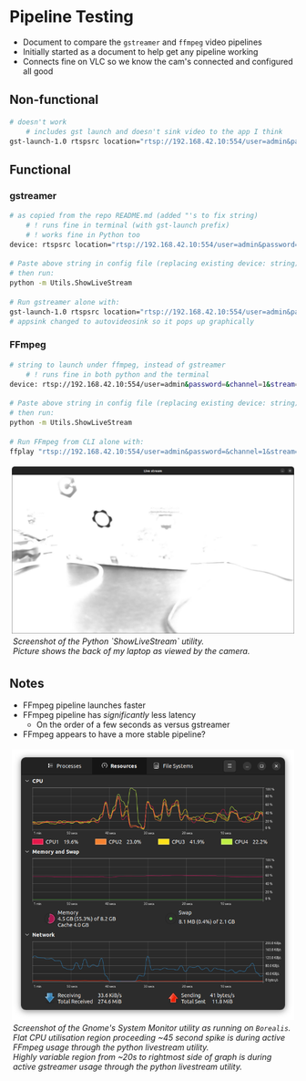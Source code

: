 # Pipeline Testing

- Document to compare the `gstreamer` and `ffmpeg` video pipelines
- Initially started as a document to help get any pipeline working
- Connects fine on VLC so we know the cam's connected and configured all good

## Non-functional

```bash
# doesn't work
    # includes gst launch and doesn't sink video to the app I think
gst-launch-1.0 rtspsrc location="rtsp://192.168.42.10:554/user=admin&password=&channel=1&stream=0.sdp" ! rtph264depay ! h264parse ! decodebin ! autovideosink
```

## Functional

### gstreamer

```bash
# as copied from the repo README.md (added "'s to fix string)
    # ! runs fine in terminal (with gst-launch prefix)
    # ! works fine in Python too
device: rtspsrc location="rtsp://192.168.42.10:554/user=admin&password=&channel=1&stream=0.sdp" ! rtph264depay ! h264parse ! decodebin ! videoconvert ! appsink sync=1

# Paste above string in config file (replacing existing device: string)
# then run:
python -m Utils.ShowLiveStream

# Run gstreamer alone with:
gst-launch-1.0 rtspsrc location="rtsp://192.168.42.10:554/user=admin&password=&channel=1&stream=0.sdp" ! rtph264depay ! h264parse ! decodebin ! videoconvert ! autovideosink
# appsink changed to autovideosink so it pops up graphically
```

### FFmpeg

```bash
# string to launch under ffmpeg, instead of gstreamer
    # ! runs fine in both python and the terminal
device: rtsp://192.168.42.10:554/user=admin&password=&channel=1&stream=0.sdp

# Paste above string in config file (replacing existing device: string)
# then run:
python -m Utils.ShowLiveStream

# Run FFmpeg from CLI alone with:
ffplay "rtsp://192.168.42.10:554/user=admin&password=&channel=1&stream=0.sdp"
```

<figure>
    <img src="./images/python_RMS_live_stream.png" width="700"/>
    <figcaption>
        Screenshot of the Python `ShowLiveStream` utility.<br/>
        Picture shows the back of my laptop as viewed by the camera.
    </figcaption>
</figure>

## Notes

- FFmpeg pipeline launches faster
- FFmpeg pipeline has *significantly* less latency
  - On the order of a few seconds as versus gstreamer
- FFmpeg appears to have a more stable pipeline?

<figure>
    <img src="./images/ffmpeg_vs_gstreamer_sysmon.png" width="700"/>
    <figcaption>
        Screenshot of the Gnome's System Monitor utility as running on <code>Borealis</code>.<br>
        Flat CPU utilisation region proceeding ~45 second spike is during active FFmpeg usage through the python livestream utility.<br>
        Highly variable region from ~20s to rightmost side of graph is during active gstreamer usage through the python livestream utility.
    </figcaption>
</figure>

<!-- ---------------------------- The CSS Zone ---------------------------- -->
<!-- ----------------------------------------------------------------------- -->
<style>
figure {
    padding: 4px;
    margin: auto;
    /* text-align: center; */
}

figcaption {
    /* white-space: pre-line; */
    display: block;
    font-style: italic;
    padding: 2px;
    /* text-align: center; */
}
</style>
